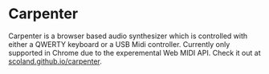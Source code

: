 # Carpenter
Carpenter is a browser based audio synthesizer which is controlled with either a QWERTY keyboard or a USB Midi controller. Currently only supported in Chrome due to the experemental Web MIDI API. Check it out at [scoland.github.io/carpenter](http://scoland.github.io/carpenter/).